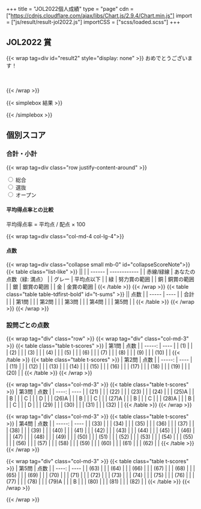 +++
title = "JOL2022個人成績"
type = "page"
cdn = ["https://cdnjs.cloudflare.com/ajax/libs/Chart.js/2.9.4/Chart.min.js"]
import = ["js/result/result-jol2022.js"]
importCSS = ["scss/loaded.scss"]
+++

## JOL2022 賞

{{< wrap tag=div id="result2" style="display: none" >}}
おめでとうございます！

<p id="resultlead" style="font-size: xxx-large; font-size: -webkit-xxx-large;"></p>

{{< /wrap >}}

{{< simplebox 結果 >}}

<p id="result"></p>

{{< /simplebox >}}

<!-- {{< wrap tag=div id=form style="display: none" >}}
賞を獲得された方には賞状を郵送いたします．以下の氏名・郵送先住所をご確認いただき，修正が必要な場合は **2022年1月9日（日）** までに修正してください．修正は以下の情報を書き換えて修正ボタンを押すことで完了します．

<form id="form" onsubmit="infoSubmit(); return false;" class="needs-validation">
    <div class="form-group was-validated">
        <label for="input-name">氏名(フルネーム)</label>
        <input required class="form-control" id="input-name">
        <small id="input-name-roman-help" class="form-text text-muted">郵送時の宛名・賞状への記名に用います．</small>
    </div>
    <div class="form-group was-validated">
        <label for="input-name-roman">氏名(ローマ字)</label>
        <input required pattern="^[0-9A-Za-z\s]+$" class="form-control" id="input-name-roman" aria-describedby="input-name-roman-help">
        <small id="input-name-roman-help" class="form-text text-muted">半角英数．例) Namae Myouji / MYOUJI Namae<br>こちらで大文字小文字・スペースなどを調整した後，賞状への記名に用います．名字名前の順番やスペルが希望通りか確認してください．</small>
    </div>
    <div class="form-group was-validated">
        <label for="input-zipcode">郵便番号</label>
        <input name="zipcode" required pattern="^[0-9\-]+$" class="form-control" id="input-zipcode" aria-describedby="input-zipcode-help">
        <small id="input-zipcode-help" class="form-text text-muted"></small>
    </div>
    <div class="form-group was-validated">
        <label for="input-address">住所</label>
        <input name="address" required class="form-control" id="input-address" aria-describedby="input-address-help">
        <small id="input-address-help" class="form-text text-muted"></small>
    </div>
    <button disabled id="update-info" type="submit" class="btn btn-primary">修正</button>
</form>

{{< /wrap >}} -->

## 個別スコア

### 合計・小計

{{< wrap tag=div class="row justify-content-around" >}}
<div class="col-12 text-center mb-3">
    <div class="custom-control custom-radio custom-control-inline">
        <input type="radio" id="sums-chart-none" name="chartMode" class="custom-control-input" onclick="updateSums()">
        <label class="custom-control-label" for="sums-chart-none">総合</label>
    </div>
    <div class="custom-control custom-radio custom-control-inline">
        <input type="radio" id="sums-chart-flag" name="chartMode" class="custom-control-input" onclick="updateSums('flag')">
        <label class="custom-control-label" for="sums-chart-flag">選抜</label>
    </div>
    <div class="custom-control custom-radio custom-control-inline">
        <input type="radio" id="sums-chart-award" name="chartMode" class="custom-control-input" onclick="updateSums('award')">
        <label class="custom-control-label" for="sums-chart-award">オープン</label>
    </div>
</div>
<div class="col-md-6 col-lg-4 mb-3">
    <h4 class="h5"><a class="text-reset text-decoration-none dottedUnderline" data-bs-toggle="collapse" data-bs-target="#collapseAvgScoreRateNote" role="button" aria-expanded="false" aria-controls="collapseAvgScoreRateNote">平均得点率</a>との比較</h4>
    <p class="collapse small mb-0" id="collapseAvgScoreRateNote">平均得点率 = 平均点 / 配点 × 100</p>
    <div class="chart-container" style="position: relative;">
        <canvas id="c-sums"></canvas>
    </div>
</div>
{{< wrap tag=div class="col-md-4 col-lg-4">}}
<h4 class="h5"><a class="text-reset text-decoration-none dottedUnderline" data-bs-toggle="collapse" data-bs-target="#collapseScoreNote" role="button" aria-expanded="false" aria-controls="collapseScoreNote">点数</a></h4>
{{< wrap tag=div class="collapse small mb-0" id="collapseScoreNote">}}
{{< table class="list-like" >}}
||              |
| ------ | ------------ |
| 赤線/緑線   | あなたの点数（緑: 満点） |
| グレー | 平均点以下   |
| 緑     | 努力賞の範囲 |
| 銅     | 銅賞の範囲   |
| 銀     | 銀賞の範囲   |
| 金     | 金賞の範囲   |
{{< /table >}}
{{< /wrap >}}
{{< table class="table table-tdfirst-bold" id="t-sums" >}}
|| 点数 |
| ----- | ---- |
| 合計  |      |
| 第1問 |      |
| 第2問 |      |
| 第3問 |      |
| 第4問 |      |
| 第5問 |      |
{{< /table >}}
{{< /wrap >}}
{{< /wrap >}}

### 設問ごとの点数

{{< wrap tag="div" class="row" >}}
{{< wrap tag="div" class="col-md-3" >}}
{{< table class="table t-scores" >}}
| 第1問 | 点数 |
| -----: | ---- |
| (1)   |      |
| (2)   |      |
| (3)   |      |
| (4)   |      |
| (5)   |      |
| (6)   |      |
| (7)   |      |
| (8)   |      |
| (9)   |      |
| (10)  |      |
{{< /table >}}
{{< table class="table t-scores" >}}
| 第2問 | 点数 |
| -----: | ---- |
| (11)  |      |
| (12)  |      |
| (13)  |      |
| (14)  |      |
| (15)  |      |
| (16)  |      |
| (17)  |      |
| (18)  |      |
| (19)  |      |
| (20)  |      |
{{< /table >}}
{{< /wrap >}}

{{< wrap tag="div" class="col-md-3" >}}
{{< table class="table t-scores" >}}
| 第3問 | 点数 |
| ----: | ---- |
|  (21) |      |
|  (22) |      |
|  (23) |      |
|  (24) |      |
| (25)A |      |
|     B |      |
|     C |      |
|     D |      |
| (26)A |      |
|     B |      |
|     C |      |
| (27)A |      |
|     B |      |
|     C |      |
| (28)A |      |
|     B |      |
|     C |      |
|     D |      |
|  (29) |      |
|  (30) |      |
|  (31) |      |
|  (32) |      |
{{< /table >}}
{{< /wrap >}}

{{< wrap tag="div" class="col-md-3" >}}
{{< table class="table t-scores" >}}
| 第4問 | 点数 |
| -----: | ---- |
| (33)    |      |
| (34)    |      |
| (35)    |      |
| (36)    |      |
| (37)  |      |
| (38)  |      |
| (39)  |      |
| (40)  |      |
| (41)  |      |
| (42)  |      |
| (43)    |      |
| (44)    |      |
| (45)    |      |
| (46)    |      |
| (47)    |      |
| (48)    |      |
| (49)    |      |
| (50)    |      |
| (51)    |      |
| (52)    |      |
| (53)    |      |
| (54)    |      |
| (55)    |      |
| (56)    |      |
| (57)    |      |
| (58)    |      |
| (59)    |      |
| (60)    |      |
| (61)    |      |
| (62)    |      |
{{< /table >}}
{{< /wrap >}}

{{< wrap tag="div" class="col-md-3" >}}
{{< table class="table t-scores" >}}
| 第5問 | 点数 |
| ----: | ---- |
|  (63) |      |
|  (64) |      |
|  (66) |      |
|  (67) |      |
|  (68) |      |
|  (65) |      |
|  (69) |      |
|  (70) |      |
|  (71) |      |
|  (72) |      |
|  (73) |      |
|  (74) |      |
|  (75) |      |
|  (76) |      |
|  (77) |      |
|  (78) |      |
| (79)A |      |
|     B |      |
|  (80) |      |
|  (81) |      |
|  (82) |      |
{{< /table >}}
{{< /wrap >}}


{{< /wrap >}}

